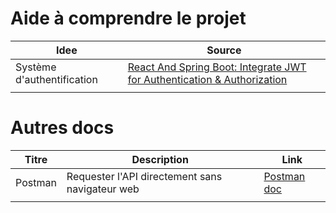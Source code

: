 # Aide à comprendre le projet


| Idee                       | Source                                                                                                                                          |
|----------------------------|-------------------------------------------------------------------------------------------------------------------------------------------------|
| Système d'authentification | [React And Spring Boot: Integrate JWT for Authentication & Authorization](https://youtu.be/c6mzMJY_2b4?list=PLZdfbI_OZWAMvhSl32tFcD6M9x_Pqtkwb) |
|                            |                                                                                                                                                 |

# Autres docs

| Titre   | Description                                     | Link                             |
|---------|-------------------------------------------------|----------------------------------|
| Postman | Requester l'API directement sans navigateur web | [Postman doc](postman/README.MD) |
|         |                                                 |                                  |
